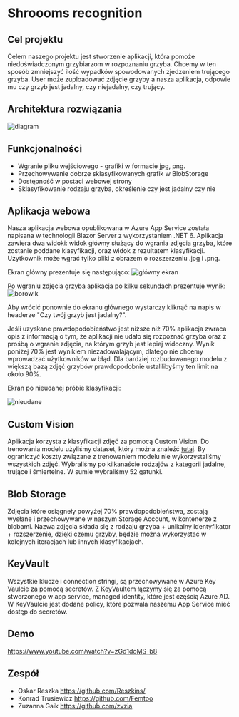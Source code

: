 # Shroooms recognition

## Cel projektu
Celem naszego projektu jest stworzenie aplikacji, która pomoże niedoświadczonym grzybiarzom w rozpoznaniu grzyba. Chcemy w ten sposób zmniejszyć ilość wypadków spowodowanych zjedzeniem trującego grzyba. User może zuploadować zdjęcie grzyby a nasza aplikacja, odpowie mu czy grzyb jest jadalny, czy niejadalny, czy trujący. 

## Architektura rozwiązania
![diagram](https://user-images.githubusercontent.com/73696833/204140300-11509b55-48ce-41d8-8fc5-bc95b20af218.png)

## Funkcjonalności
* Wgranie pliku wejściowego - grafiki w formacie jpg, png.
* Przechowywanie dobrze sklasyfikowanych grafik w BlobStorage
* Dostępność w postaci webowej strony
* Sklasyfikowanie rodzaju grzyba, określenie czy jest jadalny czy nie

## Aplikacja webowa
Nasza aplikacja webowa opublikowana w Azure App Service została napisana w technologii Blazor Server z wykorzystaniem .NET 6. Aplikacja zawiera dwa widoki: widok główny służący do wgrania zdjęcia grzyba, które zostanie poddane klasyfikacji, oraz widok z rezultatem klasyfikacji. Użytkownik może wgrać tylko pliki z obrazem o rozszerzeniu .jpg i .png.

Ekran główny prezentuje się następująco:
![główny ekran](https://user-images.githubusercontent.com/73691017/204139527-ed3092fd-5235-495b-b395-f756540e684a.png)

Po wgraniu zdjęcia grzyba aplikacja po kilku sekundach prezentuje wynik:
![borowik](https://user-images.githubusercontent.com/73691017/204139547-0df7694f-0a55-4a3f-ac82-c8dab1b3a86b.png)

Aby wrócić ponownie do ekranu głównego wystarczy kliknąć na napis w headerze "Czy twój grzyb jest jadalny?".

Jeśli uzyskane prawdopodobieństwo jest niższe niż 70% aplikacja zwraca opis z informacją o tym, że aplikacji nie udało się rozpoznać grzyba oraz z prośbą o wgranie zdjęcia, na którym grzyb jest lepiej widoczny. Wynik poniżej 70% jest wynikiem niezadowalającym, dlatego nie chcemy wprowadzać użytkowników w błąd. Dla bardziej rozbudowanego modelu z większą bazą zdjęć grzybów prawdopodobnie ustalilibyśmy ten limit na około 90%.

Ekran po nieudanej próbie klasyfikacji:

![nieudane](https://user-images.githubusercontent.com/73691017/204139714-414edb72-8856-4fc6-a056-002ff900419c.png)

## Custom Vision
Aplikacja korzysta z klasyfikacji zdjęć za pomocą Custom Vision.
Do trenowania modelu użyliśmy dataset, który można znaleźć [tutaj](https://www.kaggle.com/datasets/derekkunowilliams/mushrooms).
By ograniczyć koszty związane z trenowaniem modelu nie wykorzystaliśmy wszystkich zdjęć. Wybraliśmy po kilkanaście rodzajów z kategorii jadalne, trujące i śmiertelne. W sumie wybraliśmy 52 gatunki.

## Blob Storage
Zdjęcia które osiągneły powyżej 70% prawdopodobieństwa, zostają wysłane i przechowywane w naszym Storage Account, w kontenerze z blobami. Nazwa zdjęcia składa się z rodzaju grzyba + unikalny identyfikator + rozszerzenie, dzięki czemu grzyby, będzie można wykorzystać w kolejnych iteracjach lub innych klasyfikacjach. 

## KeyVault
Wszystkie klucze i connection stringi, są przechowywane w Azure Key Vaulcie za pomocą secretów. Z KeyVaultem łączymy się za pomocą stworzonego w app service, managed identity, które jest częścią Azure AD. W KeyVaulcie jest dodane policy, które pozwala naszemu App Service mieć dostęp do secretów.

## Demo
https://www.youtube.com/watch?v=zGd1doMS_b8

## Zespół
* Oskar Reszka https://github.com/Reszkins/
* Konrad Trusiewicz https://github.com/Femtoo
* Zuzanna Gaik https://github.com/zvzia
